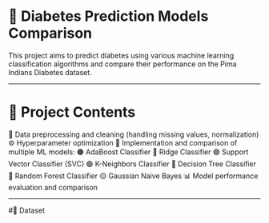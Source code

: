 # 🌟 Diabetes Prediction Models Comparison
This project aims to predict diabetes using various machine learning classification algorithms and compare their performance on the Pima Indians Diabetes dataset.

------------------------------------------------------------------------------------------------------------------------------

# 📌 Project Contents
🧹 Data preprocessing and cleaning (handling missing values, normalization)
⚙️ Hyperparameter optimization
🤖 Implementation and comparison of multiple ML models:
🟠 AdaBoost Classifier
🔵 Ridge Classifier
🟣 Support Vector Classifier (SVC)
🟢 K-Neighbors Classifier
🌳 Decision Tree Classifier
🌲 Random Forest Classifier
🟡 Gaussian Naive Bayes
📊 Model performance evaluation and comparison

---------------------------------------------------------------------------------------------------------------------------------
#📂 Dataset
[](-https://www.kaggle.com/datasets/uciml/pima-indians-diabetes-database)
